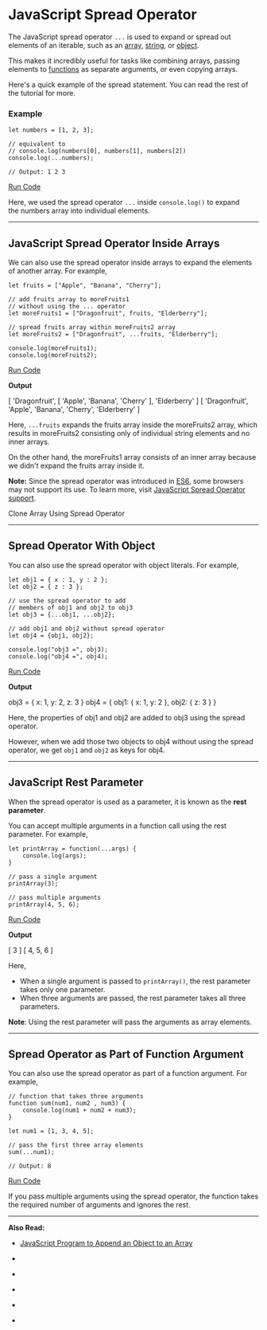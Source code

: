 # JavaScript Spread Operator

The JavaScript spread operator `...` is used to expand or spread out elements of an iterable, such as an [array](https://www.programiz.com/javascript/array), [string](https://www.programiz.com/javascript/string), or [object](https://www.programiz.com/javascript/object).

This makes it incredibly useful for tasks like combining arrays, passing elements to [functions](https://www.programiz.com/javascript/function) as separate arguments, or even copying arrays.

Here's a quick example of the spread statement. You can read the rest of the tutorial for more.

### Example

```
let numbers = [1, 2, 3];

// equivalent to
// console.log(numbers[0], numbers[1], numbers[2])
console.log(...numbers);

// Output: 1 2 3
```

[Run Code](https://www.programiz.com/javascript/online-compiler)

Here, we used the spread operator `...` inside `console.log()` to expand the numbers array into individual elements.

---

## JavaScript Spread Operator Inside Arrays

We can also use the spread operator inside arrays to expand the elements of another array. For example,

```
let fruits = ["Apple", "Banana", "Cherry"];

// add fruits array to moreFruits1
// without using the ... operator
let moreFruits1 = ["Dragonfruit", fruits, "Elderberry"];

// spread fruits array within moreFruits2 array
let moreFruits2 = ["Dragonfruit", ...fruits, "Elderberry"];

console.log(moreFruits1);
console.log(moreFruits2);
```

[Run Code](https://www.programiz.com/javascript/online-compiler)

**Output**

[ 'Dragonfruit', [ 'Apple', 'Banana', 'Cherry' ], 'Elderberry' ]
[ 'Dragonfruit', 'Apple', 'Banana', 'Cherry', 'Elderberry' ]

Here, `...fruits` expands the fruits array inside the moreFruits2 array, which results in moreFruits2 consisting only of individual string elements and no inner arrays.

On the other hand, the moreFruits1 array consists of an inner array because we didn't expand the fruits array inside it.

**Note:** Since the spread operator was introduced in [ES6](https://www.programiz.com/javascript/ES6), some browsers may not support its use. To learn more, visit [JavaScript Spread Operator support](https://caniuse.com/#search=spread%20operator).

Clone Array Using Spread Operator

[](https://www.programiz.com/javascript/online-compiler)

[](https://www.programiz.com/javascript/online-compiler)

---

## Spread Operator With Object

You can also use the spread operator with object literals. For example,

```
let obj1 = { x : 1, y : 2 };
let obj2 = { z : 3 };

// use the spread operator to add
// members of obj1 and obj2 to obj3
let obj3 = {...obj1, ...obj2};

// add obj1 and obj2 without spread operator
let obj4 = {obj1, obj2};

console.log("obj3 =", obj3);
console.log("obj4 =", obj4);
```

[Run Code](https://www.programiz.com/javascript/online-compiler)

**Output**

obj3 = { x: 1, y: 2, z: 3 }
obj4 = { obj1: { x: 1, y: 2 }, obj2: { z: 3 } }

Here, the properties of obj1 and obj2 are added to obj3 using the spread operator.

However, when we add those two objects to obj4 without using the spread operator, we get `obj1` and `obj2` as keys for obj4.

---

## JavaScript Rest Parameter

When the spread operator is used as a parameter, it is known as the **rest parameter**.

You can accept multiple arguments in a function call using the rest parameter. For example,

```
let printArray = function(...args) {
    console.log(args);
}

// pass a single argument
printArray(3);

// pass multiple arguments
printArray(4, 5, 6);
```

[Run Code](https://www.programiz.com/javascript/online-compiler)

**Output**

[ 3 ]
[ 4, 5, 6 ]

Here,

- When a single argument is passed to `printArray()`, the rest parameter takes only one parameter.
- When three arguments are passed, the rest parameter takes all three parameters.

**Note**: Using the rest parameter will pass the arguments as array elements.

---

## Spread Operator as Part of Function Argument

You can also use the spread operator as part of a function argument. For example,

```
// function that takes three arguments
function sum(num1, num2 , num3) {
    console.log(num1 + num2 + num3);
}

let num1 = [1, 3, 4, 5];

// pass the first three array elements
sum(...num1); 

// Output: 8
```

[Run Code](https://www.programiz.com/javascript/online-compiler)

If you pass multiple arguments using the spread operator, the function takes the required number of arguments and ignores the rest.

---

**Also Read:**

- [JavaScript Program to Append an Object to an Array](https://www.programiz.com/javascript/examples/append-object-array)

- [](https://www.programiz.com/javascript/spread-operator#introduction)
- [](https://www.programiz.com/javascript/spread-operator#array)
- [](https://www.programiz.com/javascript/spread-operator#object)
- [](https://www.programiz.com/javascript/spread-operator#rest-parameter)
- [](https://www.programiz.com/javascript/spread-operator#function-argument)